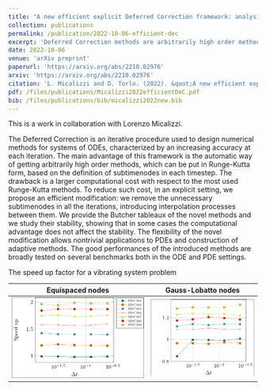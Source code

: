 ```yaml
---
title: "A new efficient explicit Deferred Correction framework: analysis and applications to hyperbolic PDEs and adaptivity"
collection: publications
permalink: /publication/2022-10-06-efficient-dec
excerpt: 'Deferred Correction methods are arbitrarily high order methods that consists of an iterative procedure. At each iterations the high order reconstruction is updated leading to costs that scale as the square of the order of accuracy. We propose a way to cut up to half of the computational costs for this methods by increasing the order of the reconstruction at each iteration. An adaptive version allows also to set a priori a tolerance to reach a certain error. Applications to PDEs within the RD-DeC frameworks allows as well a great computational advantage.'
date: 2022-10-06
venue: 'arXiv preprint'
paperurl: 'https://arxiv.org/abs/2210.02976'
arxiv: 'https://arxiv.org/abs/2210.02976'
citation: 'L. Micalizzi and D. Torlo. (2022). &quot;A new efficient explicit Deferred Correction framework: analysis and applications to hyperbolic PDEs and adaptivity. &quot; <i>arXiv preprint</i>, 2022. https://arxiv.org/abs/2210.02976.'
pdf: /files/publications/Micalizzi2022efficientDeC.pdf
bib: /files/publications/bib/micalizzi2022new.bib
---
```

This is a work in collaboration with Lorenzo Micalizzi.

The Deferred Correction is an iterative procedure used to design numerical methods for systems of ODEs, characterized by an increasing accuracy at each iteration.
The main advantage of this framework is the automatic way of getting arbitrarily high order methods, which can be put in Runge-Kutta form, based on the definition of subtimenodes in each timestep.
The drawback is a larger computational cost with respect to the most used Runge-Kutta methods.
To reduce such cost, in an explicit setting, we propose an efficient modification: we remove the unnecessary subtimenodes in all the iterations, introducing interpolation processes between them.
We provide the Butcher tableaux of the novel methods and we study their stability, showing that in some cases the computational advantage does not affect the stability. 
The flexibility of the novel modification allows nontrivial applications to PDEs and construction of adaptive methods.
The good performances of the introduced methods are broadly tested on several benchmarks both in the ODE and PDE settings.


The speed up factor for a vibrating system problem

Equispaced nodes     |  Gauss-Lobatto nodes 
:-------------------------:|:-------------------------:
![FOM simulation](/files/images/posts/eff_dec/pic_16.png)|![ROM simulation](/files/images/posts/eff_dec/pic_17.png)
